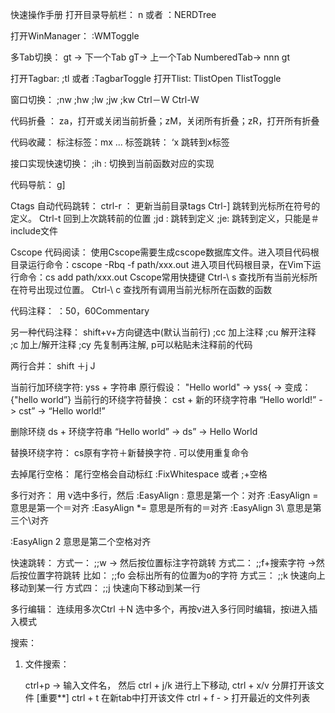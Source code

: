 


快速操作手册
打开目录导航栏：
<C-T>n  或者 ：NERDTree

打开WinManager：
:WMToggle

多Tab切换：
gt -> 下一个Tab
gT-> 上一个Tab
NumberedTab-> nnn gt

打开Tagbar:
;tl   或者 :TagbarToggle
打开Tlist:
TlistOpen   TlistToggle

窗口切换：
;nw    ;hw    ;lw      ;jw      ;kw    Ctrl－W   Ctrl-W

代码折叠 ：
za，打开或关闭当前折叠；zM，关闭所有折叠；zR，打开所有折叠

代码收藏：
标注标签：mx ...
标签跳转： ‘x 跳转到x标签

接口实现快速切换：
;ih  : 切换到当前函数对应的实现

代码导航：
g]

Ctags 自动代码跳转：
ctrl-r ： 更新当前目录tags
Ctrl-]    跳转到光标所在符号的定义。
Ctrl-t    回到上次跳转前的位置
;jd : 跳转到定义
;je: 跳转到定义，只能是＃include文件

Cscope 代码阅读：
使用Cscope需要生成cscope数据库文件。进入项目代码根目录运行命令：cscope -Rbq -f path/xxx.out
进入项目代码根目录，在Vim下运行命令：cs add path/xxx.out
Cscope常用快捷键
           Ctrl-\ s 查找所有当前光标所在符号出现过位置。
           Ctrl-\ c 查找所有调用当前光标所在函数的函数


代码注释：
：50，60Commentary

另一种代码注释：
shift+v+方向键选中(默认当前行)
;cc      加上注释
;cu      解开注释
;c<space> 加上/解开注释
;cy      先复制再注解, p可以粘贴未注释前的代码


两行合并：
shift ＋j
J

当前行加环绕字符:   yss + 字符串
原行假设： "Hello world"   -> yss{  -> 变成：{"hello world”}
当前行的环绕字符替换： cst + 新的环绕字符串
<q>Hello world!</q>  -> cst” -> “Hello world!”

删除环绕 ds + 环绕字符串
“Hello world” -> ds” -> Hello World

替换环绕字符： cs原有字符＋新替换字符
. 可以使用重复命令



去掉尾行空格： 尾行空格会自动标红
:FixWhitespace  或者  ;+空格


多行对齐：
用 v选中多行，然后
:EasyAlign :  意思是第一个：对齐
:EasyAlign =   意思是第一个＝对齐
:EasyAlign *=   意思是所有的＝对齐
:EasyAlign 3\    意思是第三个\对齐

:EasyAlign 2  意思是第二个空格对齐


快速跳转：
方式一：  ;;w  -> 然后按位置标注字符跳转
方式二：  ;;f+搜索字符 ->然后按位置字符跳转  比如： ;;fo 会标出所有的位置为o的字符
方式三： ;;k 快速向上移动到某一行
方式四： ;;j 快速向下移动到某一行


多行编辑：
连续用多次Ctrl ＋N 选中多个，再按v进入多行同时编辑，按i进入插入模式


搜索：

1. 文件搜索：

      ctrl+p -> 输入文件名， 然后
                         ctrl + j/k 进行上下移动,
                         ctrl + x/v 分屏打开该文件 [重要**]
                         ctrl + t   在新tab中打开该文件
      ctrl + f - > 打开最近的文件列表
